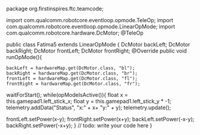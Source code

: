 package org.firstinspires.ftc.teamcode;

import com.qualcomm.robotcore.eventloop.opmode.TeleOp;
import com.qualcomm.robotcore.eventloop.opmode.LinearOpMode;
import com.qualcomm.robotcore.hardware.DcMotor;
@TeleOp

public class Fatima5 extends LinearOpMode {
  DcMotor backLeft;
  DcMotor backRight;
  DcMotor frontLeft;
  DcMotor frontRight;
  @Override
  public void runOpMode(){
    
    backLeft = hardwareMap.get(DcMotor.class, "bl");
    backRight = hardwareMap.get(DcMotor.class, "br");
    frontLeft = hardwareMap.get(DcMotor.class, "fl");
    frontRight = hardwareMap.get(DcMotor.class, "fr");
waitForStart();
while(opModeIsActive()){
  float x = this.gamepad1.left_stick_x;
  float y = this.gamepad1.left_stick_y * -1;
  telemetry.addData("Status", "x:" + x+ "y:" + y);
  telemetry.update();
 
  frontLeft.setPower(x-y);
  frontRight.setPower(x+y);
  backLeft.setPower(-x-y);
  backRight.setPower(-x+y);
}
    // todo: write your code here
} 
